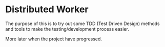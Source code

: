 # Distributed Worker

The purpose of this is to try out some TDD (Test Driven Design) methods and tools to make the testing/development process easier.

More later when the project have progressed.
